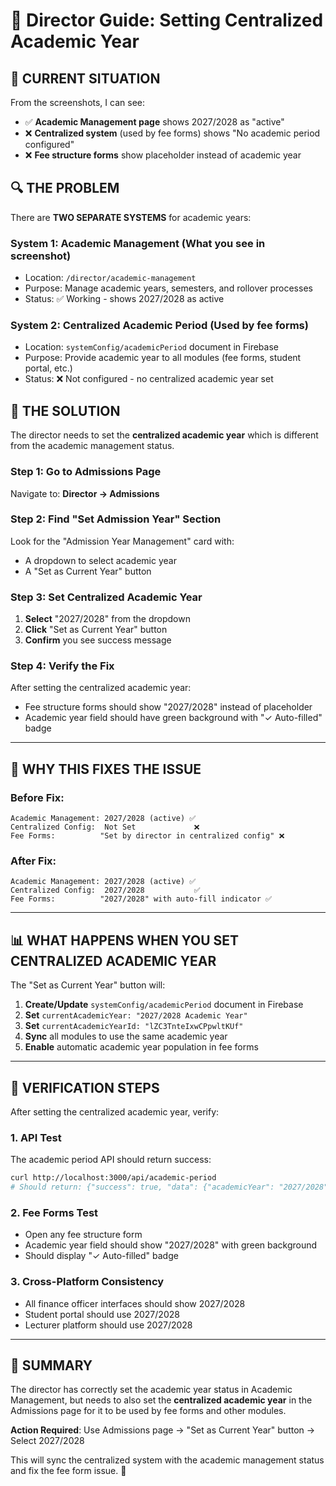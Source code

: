 # 🎯 Director Guide: Setting Centralized Academic Year

## 🚨 **CURRENT SITUATION**

From the screenshots, I can see:
- ✅ **Academic Management page** shows 2027/2028 as "active" 
- ❌ **Centralized system** (used by fee forms) shows "No academic period configured"
- ❌ **Fee structure forms** show placeholder instead of academic year

## 🔍 **THE PROBLEM**

There are **TWO SEPARATE SYSTEMS** for academic years:

### **System 1: Academic Management** (What you see in screenshot)
- Location: `/director/academic-management`
- Purpose: Manage academic years, semesters, and rollover processes
- Status: ✅ Working - shows 2027/2028 as active

### **System 2: Centralized Academic Period** (Used by fee forms)
- Location: `systemConfig/academicPeriod` document in Firebase
- Purpose: Provide academic year to all modules (fee forms, student portal, etc.)
- Status: ❌ Not configured - no centralized academic year set

## 🎯 **THE SOLUTION**

The director needs to set the **centralized academic year** which is different from the academic management status.

### **Step 1: Go to Admissions Page**
Navigate to: **Director → Admissions** 

### **Step 2: Find "Set Admission Year" Section**
Look for the "Admission Year Management" card with:
- A dropdown to select academic year
- A "Set as Current Year" button

### **Step 3: Set Centralized Academic Year**
1. **Select** "2027/2028" from the dropdown
2. **Click** "Set as Current Year" button
3. **Confirm** you see success message

### **Step 4: Verify the Fix**
After setting the centralized academic year:
- Fee structure forms should show "2027/2028" instead of placeholder
- Academic year field should have green background with "✓ Auto-filled" badge

---

## 🔧 **WHY THIS FIXES THE ISSUE**

### **Before Fix:**
```
Academic Management: 2027/2028 (active) ✅
Centralized Config:  Not Set             ❌
Fee Forms:          "Set by director in centralized config" ❌
```

### **After Fix:**
```
Academic Management: 2027/2028 (active) ✅  
Centralized Config:  2027/2028           ✅
Fee Forms:          "2027/2028" with auto-fill indicator ✅
```

---

## 📊 **WHAT HAPPENS WHEN YOU SET CENTRALIZED ACADEMIC YEAR**

The "Set as Current Year" button will:

1. **Create/Update** `systemConfig/academicPeriod` document in Firebase
2. **Set** `currentAcademicYear: "2027/2028 Academic Year"`
3. **Set** `currentAcademicYearId: "lZC3TnteIxwCPpwltKUf"`
4. **Sync** all modules to use the same academic year
5. **Enable** automatic academic year population in fee forms

---

## 🎯 **VERIFICATION STEPS**

After setting the centralized academic year, verify:

### **1. API Test**
The academic period API should return success:
```bash
curl http://localhost:3000/api/academic-period
# Should return: {"success": true, "data": {"academicYear": "2027/2028", ...}}
```

### **2. Fee Forms Test**
- Open any fee structure form
- Academic year field should show "2027/2028" with green background
- Should display "✓ Auto-filled" badge

### **3. Cross-Platform Consistency**
- All finance officer interfaces should show 2027/2028
- Student portal should use 2027/2028
- Lecturer platform should use 2027/2028

---

## 🎯 **SUMMARY**

The director has correctly set the academic year status in Academic Management, but needs to also set the **centralized academic year** in the Admissions page for it to be used by fee forms and other modules.

**Action Required**: Use Admissions page → "Set as Current Year" button → Select 2027/2028

This will sync the centralized system with the academic management status and fix the fee form issue. 🎉


